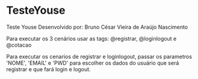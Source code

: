 # TesteYouse
Teste Youse
Desenvolvido por: Bruno César Vieira de Araújo Nascimento

Para executar os 3 cenários usar as tags: @registrar, @loginlogout e @cotacao

Para executar os cenarios de registrar e loginlogout, passar os parametros
'NOME', 'EMAIL' e 'PWD' para escolher os dados do usuário que será registrar e que fará login e logout.


